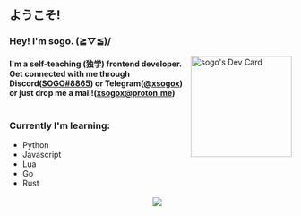 <body>
  <h2>ようこそ!</h2>
  <p align="right">
    <h3 align="left">Hey! I'm sogo. (≧▽≦)/</h3>
    <a href="https://app.daily.dev/sogo"><img src="https://api.daily.dev/devcards/51769bce454c4201b0cdbe8ed87dee99.png?r=byz" width="180" alt="sogo's Dev Card"                  align="right"/></a>
  </p>
  <h4>
    I'm a self-teaching (独学) frontend developer. Get connected with me through Discord(<a href="https://www.discordapp.com/users/970424628155670599">SOGO#8865<a/>) or Telegram(<a href="https://t.me/xsogox">@xsogox<a/>) <br> or just drop me a mail!(<a href=mailto:"xsogox@proton.me">xsogox@proton.me</a>)
    <br>
    <br>
    <h3>Currently I'm learning:</h3>
    <ul>
      <li>Python</li>
      <li>Javascript</li>
      <li>Lua</li>
      <li>Go</li>
      <li>Rust</li>
  </h4>
  <br>
  <div align="center">
    <img src="https://count.getloli.com/get/@xsogox?theme=asoul" />
  <div/>
</body>
